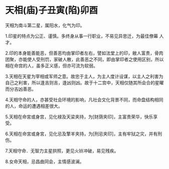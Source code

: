# 天相(庙)子丑寅(陷)卯酉

天相为南斗第二星，属阳水，化气为印。

1.印星的特点为公正、谨慎。多终身从事一行职业，不易见异思迁，为最佳僚幕
人才。

2.印的本身能善能恶，但善恶均由掌印者左右，譬如法堂上的印，敝人富贵，骨肉团聚，亦能使人受刑罚，家破人散，此善恶之不同，即由掌印者之使用区别，所以相在命宫的人，虽多正义感，但亦可流为软弱。

3.天相在天星为宰相或军师之意。故忠于主人，为主人度计设谋，以主人之利害为自己之利害，所以逢吉则吉，逢凶则凶。故于十二宫中，天相仅随其所会合的星曜而分吉凶善恶。

4.天相守命的人，亦甚受社会环境的影响，凡社会文化背景不同，而命盘结构相同的人，命运的遭遇相差很大。

5.天相在命宮或身宫，见化禄及天梁夹持，为[财荫夹印]，主富贵荣华，快乐享受。

6.天相在命宮或身宮，见化忌及擎羊夹持，为[刑忌夹印]，主有牢狱之灾，并有刑伤。

7.天相守命．无智力主星拱照，更见火铃冲破，易见残疾。

8.女命天相，忌昌曲同会，主情感波澜。